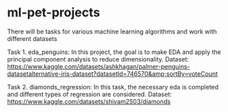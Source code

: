 # ml-pet-projects
There will be tasks for various machine learning algorithms and work with different datasets

Task 1. eda_penguins: 
In this project, the goal is to make EDA and apply the principal component analysis to reduce dimensionality. Dataset: https://www.kaggle.com/datasets/ashkhagan/palmer-penguins-datasetalternative-iris-dataset?datasetId=746570&amp;sortBy=voteCount

Task 2. diamonds_regression: 
In this task, the necessary eda is completed and different types of regression are considered. Dataset: https://www.kaggle.com/datasets/shivam2503/diamonds
